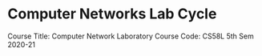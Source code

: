 # Computer Networks Lab Cycle
Course Title: Computer Network Laboratory
Course Code:  CS58L
5th Sem 2020-21